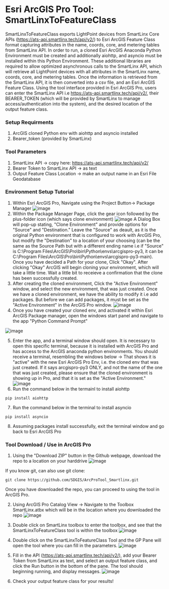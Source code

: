 # Esri ArcGIS Pro Tool: SmartLinxToFeatureClass

SmartLinxToFeatureClass exports LightPoint devices from SmartLinx Core APIs (https://ats-api.smartlinx.tech/api/v2/) to Esri ArcGIS Feature Class format capturing attributes in the name, coords, core, and metering tables from SmartLinx API. In order to run, a cloned Esri ArcGIS Anaconda Python Environment must be created and additionally aiohttp, and asyncio must be installed within this Python Environment. These additional libraries are required to allow optimized asynchronous calls to the SmartLinx API, which will retrieve all LightPoint devices with all attributes in the SmartLinx name, coords, core, and metering tables. Once the information is retrieved from the SmartLinx API, it is then converted into a csv file, and an Esri ArcGIS Feature Class. Using the tool interface provided in Esri ArcGIS Pro, users can enter the SmartLinx API i.e https://ats-api.smartlinx.tech/api/v2/, their BEARER_TOKEN (which will be provided by SmartLinx to manage access/authentication into the system), and the desired location of the output feature class. 

### Setup Requirments
1. ArcGIS cloned Python env with aiohttp and asyncio installed
2. Bearer_token (provided by SmartLinx)

### Tool Parameters
1. SmartLinx API -> copy here: https://ats-api.smartlinx.tech/api/v2/
2. Bearer Token to SmartLinx API -> as text
3. Output Feature Class Location -> make an output name in an Esri File Geodatabase

### Environment Setup Tutorial
1. Within Esri ArcGIS Pro, Navigate using the Project Button-> Package Manager
![image](https://github.com/SDGIS/ArcProTool_Smartlinx/assets/42779730/ab39cfbe-df28-410b-bb8c-04288235c5ff)
2. Within the Package Manager Page, click the gear icon followed by the plus-folder icon (which says clone environment)
![image](https://github.com/SDGIS/ArcProTool_Smartlinx/assets/42779730/5492c77f-7a57-4c84-9f6f-371559584120)
A Dialog Box will pop-up stating, "Clone Environment" and provide options for "Source" and "Destination." Leave the "Source" as deault, as it is the original Python environment that is configured to work with ArcGIS Pro, but modify the "Destination" to a location of your choosing (can be the same as the Source Path but with a different ending name i.e if "Source" is C:\Program Files\ArcGIS\Pro\bin\Python\envs\arcgispro-py3, it can be C:\Program Files\ArcGIS\Pro\bin\Python\envs\arcgispro-py3-main). Once you have decided a Path for your clone, Click "Okay". After clicking "Okay" ArcGIS will begin cloning your environment, which will take a little time. Wait a little bit to receieve a confirmation that the clone has been successfully created.
3. After creating the cloned environment, Click the "Active Environment" window, and select the new environment, that was just created. Once we have a cloned environment, we have the ability to modify it i.e add packages. But before we can add packages, it must be set as the "Active Environment" in the ArcGIS Pro window.
![image](https://github.com/SDGIS/ArcProTool_Smartlinx/assets/42779730/ce968a41-3e08-4fad-a4a0-0cf894c57d4b)
4. Once you have created your cloned env, and activated it within Esri ArcGIS Package manager, open the windows start panel and navigate to the app "Python Command Prompt"

![image](https://github.com/SDGIS/ArcProTool_Smartlinx/assets/42779730/055d754a-38c2-421f-b50a-1daa6b430973)

5. Enter the app, and a terminal window should open. It is necessary to open this specific terminal, because it is installed with ArcGIS Pro and has access to the ArcGIS anaconda python environments.
You should receive a terminal, resembling the windows below -> That shows it is "active" with the new Esri ArcGIS Pro Env, i.e. the cloned env that was just created. If it says arcgispro-py3 ONLY, and not the name of the one that was just created, please ensure that the cloned environment is showing up in Pro, and that it is set as the "Active Environment."
![image](https://github.com/SDGIS/ArcProTool_Smartlinx/assets/42779730/135ca046-be53-4144-92c8-cc8aaec15ce8)
6. Run the command below in the termainl to install aiohttp

```
pip install aiohttp
```

7. Run the command below in the terminal to install asyncio

```
pip install asyncio
```

8. Assuming packages install successfully, exit the terminal window and go back to Esri ArcGIS Pro

### Tool Download / Use in ArcGIS Pro
1. Using the "Download ZIP" button in the Github webpage, download the repo to a location on your harddrive
![image](https://github.com/SDGIS/ArcProTool_Smartlinx/assets/42779730/896f03eb-1a6e-465e-9db7-50569f050c9a)

If you know git, can also use git clone:

```
git clone https://github.com/SDGIS/ArcProTool_Smartlinx.git
```

Once you have downloaded the repo, you can proceed to using the tool in ArcGIS Pro.

2. Using ArcGIS Pro Catalog View -> Navigate to the Toolbox SmartLinx.atbx which will be in the location where you downloaded the repo
![image](https://github.com/SDGIS/ArcProTool_Smartlinx/assets/42779730/cd53a28a-1dad-4768-a2f2-733ffd2c65af)

3. Double click on SmartLinx toolbox to enter the toolbox, and see that the SmartLinxToFeatureClass tool is within the toolbox
![image](https://github.com/SDGIS/ArcProTool_Smartlinx/assets/42779730/843f2701-4fe4-4f0d-900b-cca5bc3b00a0)

4. Double click on the SmartLinxToFeatureClass Tool and the GP Pane will open the tool where you can fill in the parameters.
![image](https://github.com/SDGIS/ArcProTool_Smartlinx/assets/42779730/b95ff8c2-bcbe-4ec0-ab07-e3b83af1997d)

5. Fill in the API (https://ats-api.smartlinx.tech/api/v2/), add your Bearer Token from SmartLinx as text, and select an output feature class, and click the Run button in the bottom of the pane. The tool should beginning running, and display messages.
![image](https://github.com/SDGIS/ArcProTool_Smartlinx/assets/42779730/d078d813-e17a-495e-a8e1-524ae599772f)

6. Check your output feature class for your results!







